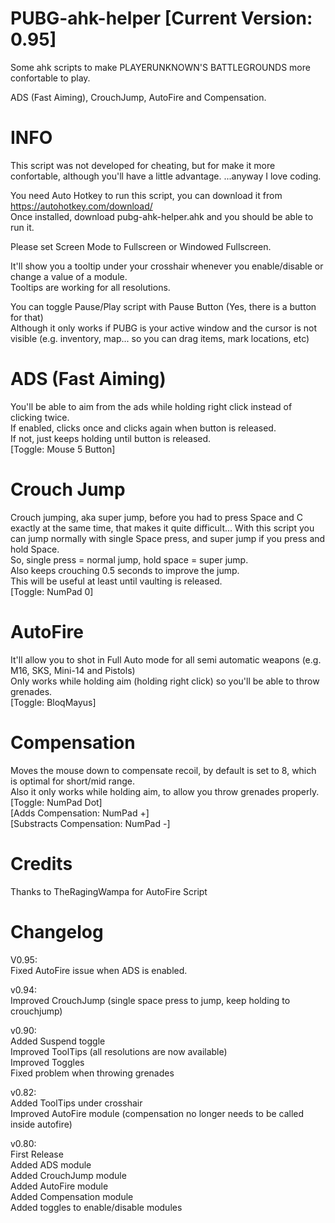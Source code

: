 # PUBG-ahk-helper [Current Version: 0.95]
Some ahk scripts to make PLAYERUNKNOWN'S BATTLEGROUNDS more confortable to play.

ADS (Fast Aiming), CrouchJump, AutoFire and Compensation.

# INFO
This script was not developed for cheating, but for make it more confortable, although you'll have a little advantage.
...anyway I love coding.

You need Auto Hotkey to run this script, you can download it from https://autohotkey.com/download/  
Once installed, download pubg-ahk-helper.ahk and you should be able to run it.

Please set Screen Mode to Fullscreen or Windowed Fullscreen.

It'll show you a tooltip under your crosshair whenever you enable/disable or change a value of a module.  
Tooltips are working for all resolutions.

You can toggle Pause/Play script with Pause Button (Yes, there is a button for that)  
Although it only works if PUBG is your active window and the cursor is not visible (e.g. inventory, map... so you can drag items, mark locations, etc)


# ADS (Fast Aiming)
You'll be able to aim from the ads while holding right click instead of clicking twice.  
If enabled, clicks once and clicks again when button is released.  
If not, just keeps holding until button is released.  
[Toggle: Mouse 5 Button]

# Crouch Jump
Crouch jumping, aka super jump, before you had to press Space and C exactly at the same time, that makes it quite difficult...
With this script you can jump normally with single Space press, and super jump if you press and hold Space.  
So, single press = normal jump, hold space = super jump.  
Also keeps crouching 0.5 seconds to improve the jump.  
This will be useful at least until vaulting is released.  
[Toggle: NumPad 0]

# AutoFire
It'll allow you to shot in Full Auto mode for all semi automatic weapons (e.g. M16, SKS, Mini-14 and Pistols)  
Only works while holding aim (holding right click) so you'll be able to throw grenades.  
[Toggle: BloqMayus]

# Compensation
Moves the mouse down to compensate recoil, by default is set to 8, which is optimal for short/mid range.  
Also it only works while holding aim, to allow you throw grenades properly.  
[Toggle: NumPad Dot]  
[Adds Compensation: NumPad +]  
[Substracts Compensation: NumPad -]  

# Credits
Thanks to TheRagingWampa for AutoFire Script

# Changelog
V0.95:  
Fixed AutoFire issue when ADS is enabled.

v0.94:  
Improved CrouchJump (single space press to jump, keep holding to crouchjump)

v0.90:  
Added Suspend toggle  
Improved ToolTips (all resolutions are now available)  
Improved Toggles  
Fixed problem when throwing grenades

v0.82:  
Added ToolTips under crosshair  
Improved AutoFire module (compensation no longer needs to be called inside autofire)

v0.80:  
First Release  
Added ADS module  
Added CrouchJump module  
Added AutoFire module  
Added Compensation module  
Added toggles to enable/disable modules
